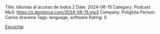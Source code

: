 Title: Idiomas al acceso de todos 2
Date: 2024-06-15
Category: Podcast
Mp3: https://s.danilorca.com/2024-06-15.mp3
Company: Poliglota
Person: Carlos Aravena
Tags: language, software
Rating: 0

<a href="https://s.danilorca.com/2024-06-15.mp3" type="audio/mpeg">
Escuchar
</a>
